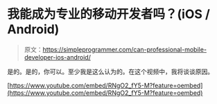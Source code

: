 # 我能成为专业的移动开发者吗？(iOS / Android)

> 原文：<https://simpleprogrammer.com/can-professional-mobile-developer-ios-android/>

是的。是的，你可以。至少我是这么认为的。在这个视频中，我将谈谈原因。

[https://www.youtube.com/embed/RNgO2_fY5-M?feature=oembed](https://www.youtube.com/embed/RNgO2_fY5-M?feature=oembed)
